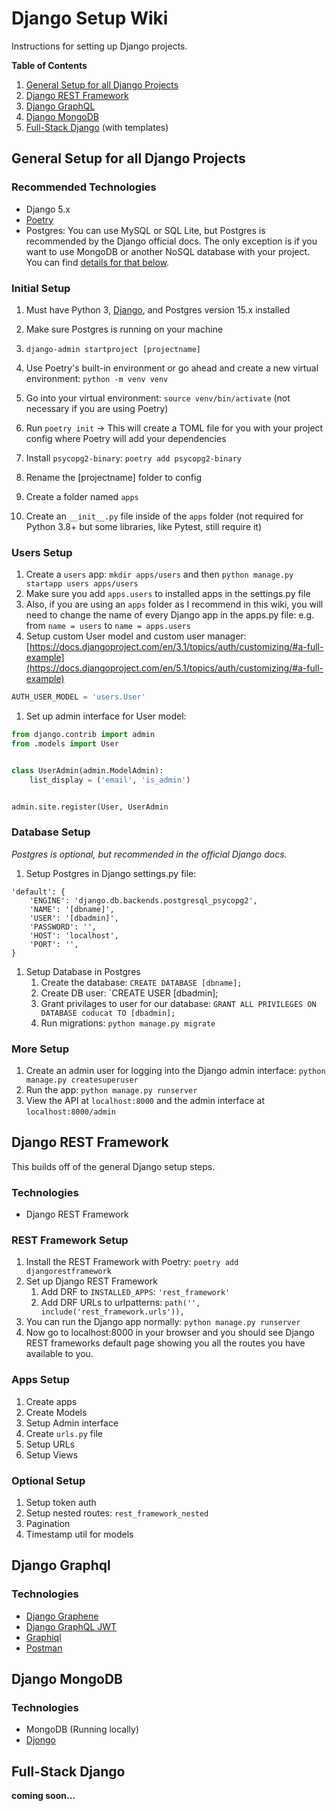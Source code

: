 # Django Setup Wiki

Instructions for setting up Django projects.

**Table of Contents**

1. [General Setup for all Django Projects](#general-setup-for-all-django-projects)
1. [Django REST Framework](#django-rest-framework)
1. [Django GraphQL](#django-graphql)
1. [Django MongoDB](#django-mongodb)
1. [Full-Stack Django](#full-stack-django) (with templates)

## General Setup for all Django Projects

### Recommended Technologies

- Django 5.x
- [Poetry](https://python-poetry.org/docs/cli/#install)
- Postgres: You can use MySQL or SQL Lite, but Postgres is recommended by the Django official docs. The only exception is if you want to use MongoDB or another NoSQL database with your project. You can find [details for that below](#django-mongodb).

### Initial Setup

1. Must have Python 3, [Django]((https://docs.djangoproject.com/en/3.1/topics/install)), and Postgres version 15.x installed
1. Make sure Postgres is running on your machine
1. `django-admin startproject [projectname]`
1. Use Poetry's built-in environment or go ahead and create a new virtual environment: `python -m venv venv`
1. Go into your virtual environment: `source venv/bin/activate` (not necessary if you are using Poetry)
1. Run `poetry init` -> This will create a TOML file for you with your project config where Poetry will add your dependencies
1. Install `psycopg2-binary`: `poetry add psycopg2-binary`
1. Rename the [projectname] folder to config

1. Create a folder named `apps`
1. Create an `__init__.py` file inside of the `apps` folder (not required for Python 3.8+ but some libraries, like Pytest, still require it)

### Users Setup

1. Create a `users` app: `mkdir apps/users` and then `python manage.py startapp users apps/users`
2. Make sure you add `apps.users` to installed apps in the settings.py file
3. Also, if you are using an `apps` folder as I recommend in this wiki, you will need to change the name of every Django app in the apps.py file: e.g. from `name = users` to `name = apps.users`
4. Setup custom User model and custom user manager: [https://docs.djangoproject.com/en/3.1/topics/auth/customizing/#a-full-example](https://docs.djangoproject.com/en/5.1/topics/auth/customizing/#a-full-example)
```py
AUTH_USER_MODEL = 'users.User'
```

1. Set up admin interface for User model:
```py
from django.contrib import admin
from .models import User


class UserAdmin(admin.ModelAdmin):
    list_display = ('email', 'is_admin')


admin.site.register(User, UserAdmin
```

### Database Setup

*Postgres is optional, but recommended in the official Django docs.*

1. Setup Postgres in Django settings.py file:
```
'default': {
    'ENGINE': 'django.db.backends.postgresql_psycopg2',
    'NAME': '[dbname]',
    'USER': '[dbadmin]',
    'PASSWORD': '',
    'HOST': 'localhost',
    'PORT': '',
}
```
1. Setup Database in Postgres
    1. Create the database: `CREATE DATABASE [dbname];`
    1. Create DB user: `CREATE USER [dbadmin];
    1. Grant privilages to user for our database: `GRANT ALL PRIVILEGES ON DATABASE coducat TO [dbadmin];`
    1. Run migrations: `python manage.py migrate`
    
### More Setup

1. Create an admin user for logging into the Django admin interface: `python manage.py createsuperuser`
1. Run the app: `python manage.py runserver`
1. View the API at `localhost:8000` and the admin interface at `localhost:8000/admin`

## Django REST Framework

This builds off of the general Django setup steps.

### Technologies

- Django REST Framework
    
### REST Framework Setup

1. Install the REST Framework with Poetry: `poetry add djangorestframework`
1. Set up Django REST Framework
    1. Add DRF to `INSTALLED_APPS`: `'rest_framework'`
    1. Add DRF URLs to urlpatterns: `path('', include('rest_framework.urls')),`
1. You can run the Django app normally: `python manage.py runserver`
1. Now go to localhost:8000 in your browser and you should see Django REST frameworks default page showing you all the routes you have available to you.

### Apps Setup

1. Create apps
1. Create Models
1. Setup Admin interface
1. Create `urls.py` file
1. Setup URLs
1. Setup Views

### Optional Setup

1. Setup token auth
1. Setup nested routes: `rest_framework_nested`
1. Pagination
1. Timestamp util for models

## Django Graphql

### Technologies

- [Django Graphene](https://github.com/graphql-python/graphene-django)
- [Django GraphQL JWT](https://github.com/flavors/django-graphql-jwt)
- [Graphiql](https://github.com/graphql/graphiql)
- [Postman](https://www.postman.com/graphql)

## Django MongoDB

### Technologies

- MongoDB (Running locally)
- [Djongo](https://www.djongomapper.com/get-started)

## Full-Stack Django

**coming soon...**
